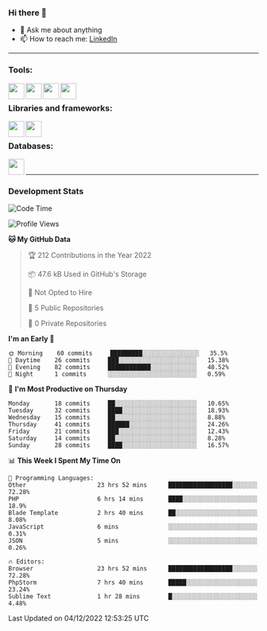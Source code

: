 ### Hi there 👋

<!-- - 🔭 I’m currently working on [huyviet] -->
- 💬 Ask me about anything
- 📫 How to reach me: [LinkedIn]
<!-- - ⚡ Fun fact: abc -->

---

### Tools:
<img align='left' height="32" width="32" src="https://cdn.jsdelivr.net/npm/simple-icons@4.8.0/icons/phpstorm.svg" />
<img align='left' height="32" width="32" src="https://cdn.jsdelivr.net/npm/simple-icons@4.8.0/icons/sublimetext.svg" />
<img align='left' height="32" width="32" src="https://cdn.jsdelivr.net/npm/simple-icons@4.8.0/icons/laragon.svg" />
<img align='left' height="32" width="32" src="https://cdn.jsdelivr.net/npm/simple-icons@4.8.0/icons/xampp.svg" />
<br>

### Libraries and frameworks:
<img align='left' height="32" width="32" src="https://cdn.jsdelivr.net/npm/simple-icons@4.8.0/icons/laravel.svg" />
<img align='left' height="32" width="32" src="https://cdn.jsdelivr.net/npm/simple-icons@4.8.0/icons/jquery.svg" />
<br>

### Databases:
<img align='left' height="32" width="32" src="https://cdn.jsdelivr.net/npm/simple-icons@4.8.0/icons/mysql.svg" />
<br>

---
### Development Stats
<!--START_SECTION:waka-->
![Code Time](http://img.shields.io/badge/Code%20Time-479%20hrs%2034%20mins-blue)

![Profile Views](http://img.shields.io/badge/Profile%20Views-6-blue)

**🐱 My GitHub Data** 

> 🏆 212 Contributions in the Year 2022
 > 
> 📦 47.6 kB Used in GitHub's Storage 
 > 
> 🚫 Not Opted to Hire
 > 
> 📜 5 Public Repositories 
 > 
> 🔑 0 Private Repositories  
 > 
**I'm an Early 🐤** 

```text
🌞 Morning    60 commits     █████████░░░░░░░░░░░░░░░░   35.5% 
🌆 Daytime    26 commits     ███░░░░░░░░░░░░░░░░░░░░░░   15.38% 
🌃 Evening    82 commits     ████████████░░░░░░░░░░░░░   48.52% 
🌙 Night      1 commits      ░░░░░░░░░░░░░░░░░░░░░░░░░   0.59%

```
📅 **I'm Most Productive on Thursday** 

```text
Monday       18 commits     ██░░░░░░░░░░░░░░░░░░░░░░░   10.65% 
Tuesday      32 commits     ████░░░░░░░░░░░░░░░░░░░░░   18.93% 
Wednesday    15 commits     ██░░░░░░░░░░░░░░░░░░░░░░░   8.88% 
Thursday     41 commits     ██████░░░░░░░░░░░░░░░░░░░   24.26% 
Friday       21 commits     ███░░░░░░░░░░░░░░░░░░░░░░   12.43% 
Saturday     14 commits     ██░░░░░░░░░░░░░░░░░░░░░░░   8.28% 
Sunday       28 commits     ████░░░░░░░░░░░░░░░░░░░░░   16.57%

```


📊 **This Week I Spent My Time On** 

```text
💬 Programming Languages: 
Other                    23 hrs 52 mins      ██████████████████░░░░░░░   72.28% 
PHP                      6 hrs 14 mins       ████░░░░░░░░░░░░░░░░░░░░░   18.9% 
Blade Template           2 hrs 40 mins       ██░░░░░░░░░░░░░░░░░░░░░░░   8.08% 
JavaScript               6 mins              ░░░░░░░░░░░░░░░░░░░░░░░░░   0.31% 
JSON                     5 mins              ░░░░░░░░░░░░░░░░░░░░░░░░░   0.26%

🔥 Editors: 
Browser                  23 hrs 52 mins      ██████████████████░░░░░░░   72.28% 
PhpStorm                 7 hrs 40 mins       █████░░░░░░░░░░░░░░░░░░░░   23.24% 
Sublime Text             1 hr 28 mins        █░░░░░░░░░░░░░░░░░░░░░░░░   4.48%

```


 Last Updated on 04/12/2022 12:53:25 UTC
<!--END_SECTION:waka-->

[huyviet]: https://huyviet.vn/
[LinkedIn]: https://www.linkedin.com/in/huy-nguyễn-733a23246/
